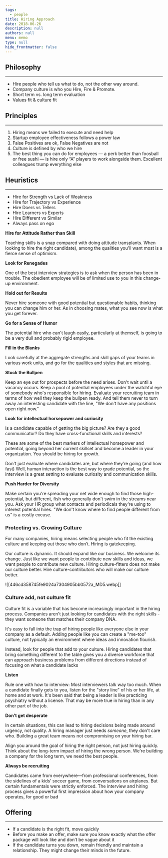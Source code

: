 ```yaml
---
tags: 
  - people
title: Hiring Approach
date: 2018-06-26
description: null
authors: null
menu: memo
type: null
hide_frontmatter: false
---
```


## Philosophy
---

* Hire people who tell us what to do, not the other way around.
* Company culture is who you Hire, Fire & Promote.
* Short term vs. long term evaluation
* Values fit & culture fit

## Principles
---

1. Hiring means we failed to execute and need help
1. Startup employee effectiveness follows a power law
1. False Positives are ok, False Negatives are not
1. Culture is defined by who we hire
1. The best thing you can do for employees — a perk better than foosball or free sushi — is hire only “A” players to work alongside them. Excellent colleagues trump everything else

## Heuristics
---

* Hire for Strength vs Lack of Weakness
* Hire for Trajectory vs Experience
* Hire Doers vs Tellers
* Hire Learners vs Experts
* Hire Different vs Similar
* Always pass on ego

**Hire for Attitude Rather than Skill**

Teaching skills is a snap compared with doing attitude transplants. When looking to hire the right candidate), among the qualities you'll want most is a fierce sense of optimism.

**Look for Renegades**

One of the best interview strategies is to ask when the person has been in trouble. The obedient employee will be of limited use to you in this change-up environment.

**Hold out for Results**

Never hire someone with good potential but questionable habits, thinking you can change him or her. As in choosing mates, what you see now is what you get forever.

**Go for a Sense of Humor**

The potential hire who can't laugh easily, particularly at themself, is going to be a very dull and probably rigid employee.

**Fill in the Blanks**

Look carefully at the aggregate strengths and skill gaps of your teams in various work units, and go for the qualities and styles that are missing.

**Stock the Bullpen**

Keep an eye out for prospects before the need arises. Don't wait until a vacancy occurs. Keep a pool of potential employees under the watchful eye of somebody who's responsible for hiring. Evaluate your recruiting team in terms of how well they keep the bullpen ready. And tell them never to turn away an interesting candidate with the line, "We don't have any positions open right now."

**Look for intellectual horsepower and curiosity**

Is a candidate capable of getting the big picture? Are they a good communicator? Do they have cross-functional skills and interests?

These are some of the best markers of intellectual horsepower and potential, going beyond her current skillset and become a leader in your organization. You should be hiring for growth.

Don't just evaluate where candidates are, but where they’re going (and how fast)
Well, human interaction is the best way to grade potential, so the interview is a great setting to evaluate curiosity and communication skills.

**Push Harder for Diversity**

Make certain you're spreading your net wide enough to find those high-potential, but different, fish who generally don't swim in the streams near you. Ask your HR group what contacts and periodicals they're using to interest potential hires. "We don't know where to find people different from us" is a costly excuse.

### Protecting vs. Growing Culture
For many companies, hiring means selecting people who fit the existing culture and keeping out those who don’t. Hiring is gatekeeping.

Our culture is dynamic. It should expand like our business. We welcome its change. Just like we want people to contribute new skills and ideas, we want people to contribute new culture. Hiring culture-fitters does not make our culture better.﻿
Hire culture-contributors who will make our culture better.

![[446cd358745fe9024a7304905bb0572a_MD5.webp]]

### Culture add, not culture fit
Culture fit is a variable that has become increasingly important in the hiring process. Companies aren't just looking for candidates with the right skills - they want someone that matches their company DNA.

It's easy to fall into the trap of hiring people like everyone else in your company as a default. Adding people like you can create a "me-too" culture, not typically an environment where ideas and innovation flourish.

Instead, look for people that add to your culture. Hiring candidates that bring something different to the table gives you a diverse workforce that can approach business problems from different directions instead of focusing on what a candidate lacks

**Listen**

Rule one with how to interview: Most interviewers talk way too much. When a candidate finally gets to you, listen for the "story line" of his or her life, at home and at work. It's been said that being a leader is like practicing psychiatry without a license. That may be more true in hiring than in any other part of the job.

**Don't get desperate**

In certain situations, this can lead to hiring decisions being made around urgency, not quality. A hiring manager just needs *someone*, they don't care who. Building a great team means not compromising on your hiring bar.

Align you around the goal of hiring the right person, not just hiring quickly. Think about the long-term impact of hiring the wrong person. We're building a company for the long term, we need the best people.

**Always be recruiting**

Candidates came from everywhere—from professional conferences, from the sidelines of a kids’ soccer game, from conversations on airplanes. But certain fundamentals were strictly enforced. The interview and hiring process gives a powerful first impression about how your company operates, for good or bad

## Offering
---

* If a candidate is the right fit, move quickly
* Before you make an offer, make sure you know exactly what the offer package will look like and don’t be vague about it
* If the candidate turns you down, remain friendly and maintain a relationship. They might change their minds in the future.